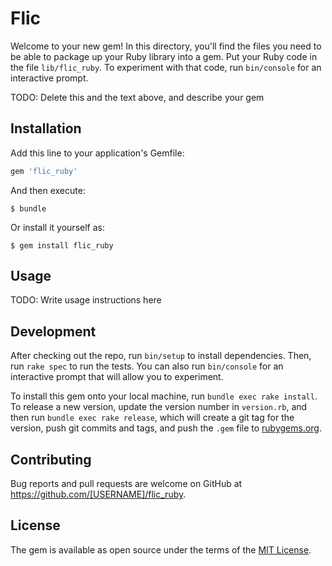 # Flic

Welcome to your new gem! In this directory, you'll find the files you need to be able to package up your Ruby library into a gem. Put your Ruby code in the file `lib/flic_ruby`. To experiment with that code, run `bin/console` for an interactive prompt.

TODO: Delete this and the text above, and describe your gem

## Installation

Add this line to your application's Gemfile:

```ruby
gem 'flic_ruby'
```

And then execute:

    $ bundle

Or install it yourself as:

    $ gem install flic_ruby

## Usage

TODO: Write usage instructions here

## Development

After checking out the repo, run `bin/setup` to install dependencies. Then, run `rake spec` to run the tests. You can also run `bin/console` for an interactive prompt that will allow you to experiment.

To install this gem onto your local machine, run `bundle exec rake install`. To release a new version, update the version number in `version.rb`, and then run `bundle exec rake release`, which will create a git tag for the version, push git commits and tags, and push the `.gem` file to [rubygems.org](https://rubygems.org).

## Contributing

Bug reports and pull requests are welcome on GitHub at https://github.com/[USERNAME]/flic_ruby.


## License

The gem is available as open source under the terms of the [MIT License](http://opensource.org/licenses/MIT).

